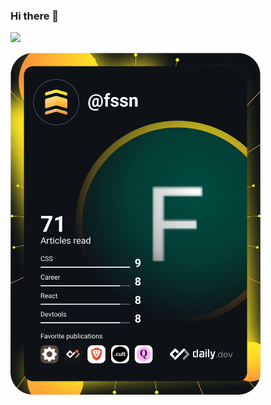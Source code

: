 ### Hi there 👋

<!--
**fssn-dev/fssn-dev** is a ✨ _special_ ✨ repository because its `README.md` (this file) appears on your GitHub profile.

Here are some ideas to get you started:

- 🔭 I’m currently working on ...
- 🌱 I’m currently learning ...
- 👯 I’m looking to collaborate on ...
- 🤔 I’m looking for help with ...
- 💬 Ask me about ...
- 📫 How to reach me: ...
- 😄 Pronouns: ...
- ⚡ Fun fact: ...
-->

<a href="https://github.com/schin0">
  <img height="180em" src="https://github-readme-stats.vercel.app/api/top-langs/?username=fssn-dev&layout=compact&langs_count=7&theme=dracula"/>
</div>

<a href="https://app.daily.dev/DailyDevTips"><img src="https://github.com/fssn-dev/fssn-dev/blob/main/devcard.svg" width="400" alt="Fabio dos Santos Nunes Dev Card"/></a>
